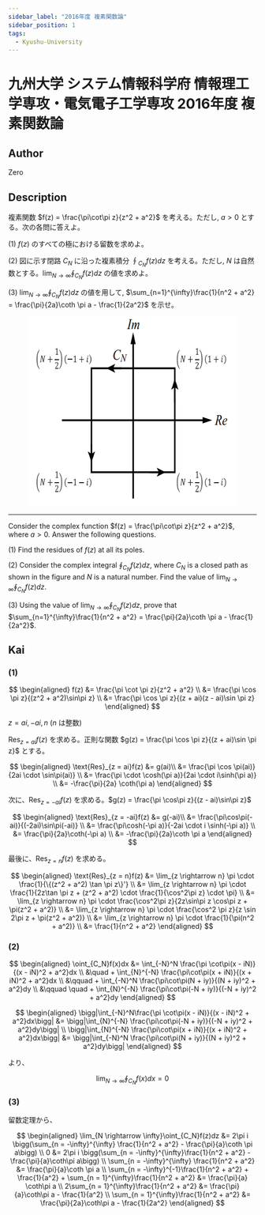 ```yaml
---
sidebar_label: "2016年度 複素関数論"
sidebar_position: 1
tags:
  - Kyushu-University
---
```

# 九州大学 システム情報科学府 情報理工学専攻・電気電子工学専攻 2016年度 複素関数論

## **Author**
Zero

## **Description**
複素関数 $f(z) = \frac{\pi\cot\pi z}{z^2 + a^2}$ を考える。ただし, $a > 0$ とする。次の各問に答えよ。

(1) $f(z)$ のすべての極における留数を求めよ。

(2) 図に示す閉路 $C_N$ に沿った複素積分 $\oint_{C_N} f(z)dz$ を考える。ただし, $N$ は自然数とする。$\lim_{N \rightarrow \infty}\oint_{C_N}f(z)dz$ の値を求めよ。

(3) $\lim_{N \rightarrow \infty}\oint_{C_N}f(z)dz$ の値を用して, $\sum_{n=1}^{\infty}\frac{1}{n^2 + a^2} = \frac{\pi}{2a}\coth \pi a - \frac{1}{2a^2}$ を示せ。

<figure style="text-align:center;">
  <img src="https://raw.githubusercontent.com/Myyura/the_kai_project_assets/main/kakomonn/kyushu_university/ISEE/kyotsu_2016_complex_function_theory_p1.png" width="527" height="384" alt=""/>
</figure>

-----------------------------------------------

Consider the complex function $f(z) = \frac{\pi\cot\pi z}{z^2 + a^2}$, where $a > 0$. Answer the following questions.

(1) Find the residues of $f(z)$ at all its poles.

(2) Consider the complex integral $\oint_{C_N} f(z)dz$, where $C_N$ is a closed path as shown in the figure and $N$ is a natural number. Find the value of $\lim_{N \rightarrow \infty}\oint_{C_N}f(z)dz$.

(3) Using the value of $\lim_{N \rightarrow \infty}\oint_{C_N}f(z)dz$, prove that $\sum_{n=1}^{\infty}\frac{1}{n^2 + a^2} = \frac{\pi}{2a}\coth \pi a - \frac{1}{2a^2}$.

## **Kai** 
### (1)

$$
\begin{aligned}
f(z) &= \frac{\pi \cot \pi z}{z^2 + a^2} \\
&= \frac{\pi \cos \pi z}{(z^2 + a^2)\sin\pi z} \\
&= \frac{\pi \cos \pi z}{(z + ai)(z - ai)\sin \pi z}
\end{aligned}
$$

$z = ai,-ai,n$ ($n$ は整数)

$\text{Res}_{z = ai}f(z)$ を求める。正則な関数 $g(z) = \frac{\pi \cos \pi z}{(z + ai)\sin \pi z}$ とする。

$$
\begin{aligned}
\text{Res}_{z = ai}f(z) &= g(ai)\\
&= \frac{\pi \cos \pi(ai)}{2ai \cdot \sin\pi(ai)} \\
&= \frac{\pi \cdot \cosh(\pi a)}{2ai \cdot i\sinh(\pi a)} \\
&= -\frac{\pi}{2a} \coth(\pi a)
\end{aligned}
$$

次に、$\text{Res}_{z = -ai}f(z)$ を求める。$g(z) = \frac{\pi \cos\pi z}{(z - ai)\sin\pi z}$

$$
\begin{aligned}
\text{Res}_{z = -ai}f(z) &= g(-ai)\\
&= \frac{\pi\cos\pi(-ai)}{(-2ai)\sin\pi(-ai)} \\
&= \frac{\pi\cosh(-\pi a)}{-2ai \cdot i \sinh(-\pi a)} \\
&= \frac{\pi}{2a}\coth(-\pi a) \\
&= -\frac{\pi}{2a}\coth \pi a
\end{aligned}
$$

最後に、$\text{Res}_{z = n}f(z)$ を求める。

$$
\begin{aligned}
\text{Res}_{z = n}f(z) &= \lim_{z \rightarrow n} \pi \cdot \frac{1}{\{(z^2 + a^2) \tan \pi z\}'} \\
&= \lim_{z \rightarrow n} \pi \cdot \frac{1}{2z\tan \pi z + (z^2 + a^2) \cdot \frac{1}{\cos^2\pi z} \cdot \pi} \\
&= \lim_{z \rightarrow n} \pi \cdot \frac{\cos^2\pi z}{2z\sin\pi z \cos\pi z + \pi(z^2 + a^2)} \\
&= \lim_{z \rightarrow n} \pi \cdot \frac{\cos^2 \pi z}{z \sin 2\pi z + \pi(z^2 + a^2)} \\
&= \lim_{z \rightarrow n} \pi \cdot \frac{1}{\pi(n^2 + a^2)} \\
&= \frac{1}{n^2 + a^2}
\end{aligned}
$$

### (2)

$$
\begin{aligned}
\oint_{C_N}f(x)dx &= \int_{-N}^N \frac{\pi \cot\pi(x - iN)}{(x - iN)^2 + a^2}dx \\
&\quad + \int_{N}^{-N} \frac{\pi\cot\pi(x + iN)}{(x + iN)^2 + a^2}dx \\
&\qquad +  \int_{-N}^N \frac{\pi\cot\pi(N + iy)}{(N + iy)^2 + a^2}dy \\
&\qquad \quad + \int_{N}^{-N} \frac{\pi\cot\pi(-N + iy)}{(-N + iy)^2 + a^2}dy
\end{aligned}
$$

$$
\begin{aligned}
\bigg|\int_{-N}^N\frac{\pi \cot\pi(x - iN)}{(x - iN)^2 + a^2}dx\bigg| &= \bigg|\int_{N}^{-N} \frac{\pi\cot\pi(-N + iy)}{(-N + iy)^2 + a^2}dy\bigg| \\
\bigg|\int_{N}^{-N} \frac{\pi\cot\pi(x + iN)}{(x + iN)^2 + a^2}dx\bigg| &= \bigg|\int_{-N}^N \frac{\pi\cot\pi(N + iy)}{(N + iy)^2 + a^2}dy\bigg|
\end{aligned}
$$

より、

$$
\lim_{N \rightarrow \infty}\oint_{C_N}f(x)dx = 0
$$

### (3)
留数定理から、

$$
\begin{aligned}
\lim_{N \rightarrow \infty}\oint_{C_N}f(z)dz &= 2\pi i \bigg(\sum_{n = -\infty}^{\infty} \frac{1}{n^2 + a^2} - \frac{\pi}{a}\coth \pi a\bigg) \\
0 &= 2\pi i \bigg(\sum_{n = -\infty}^{\infty}\frac{1}{n^2 + a^2} - \frac{\pi}{a}\coth\pi a\bigg) \\
\sum_{n = -\infty}^{\infty} \frac{1}{n^2 + a^2} &= \frac{\pi}{a}\coth \pi a \\
\sum_{n = -\infty}^{-1}\frac{1}{n^2 + a^2} + \frac{1}{a^2} + \sum_{n = 1}^{\infty}\frac{1}{n^2 + a^2} &= \frac{\pi}{a} \coth\pi a \\
2\sum_{n = 1}^{\infty}\frac{1}{n^2 + a^2} &= \frac{\pi}{a}\coth\pi a - \frac{1}{a^2} \\
\sum_{n = 1}^{\infty}\frac{1}{n^2 + a^2} &= \frac{\pi}{2a}\coth\pi a - \frac{1}{2a^2} 
\end{aligned}
$$
